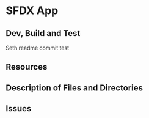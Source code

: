 # SFDX  App

## Dev, Build and Test
Seth readme commit test

## Resources


## Description of Files and Directories


## Issues


